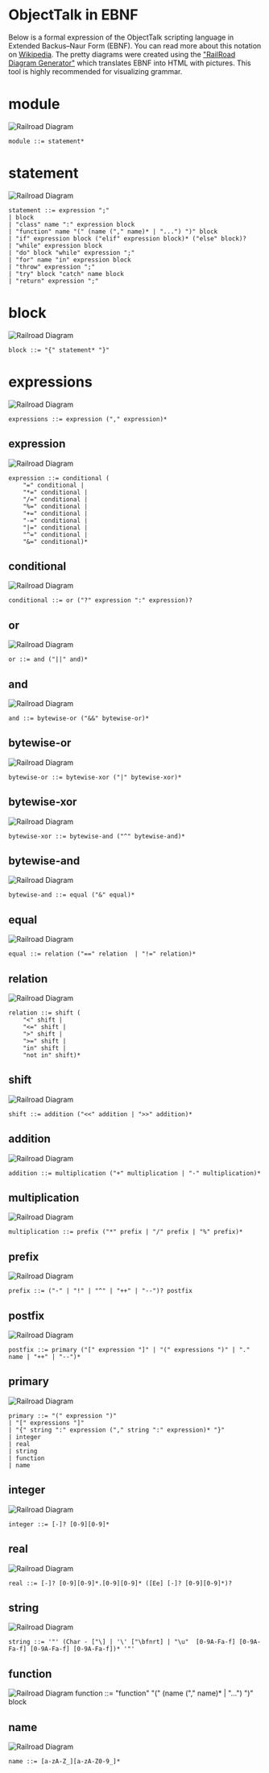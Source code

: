 # ObjectTalk in EBNF

Below is a formal expression of the ObjectTalk scripting language in
Extended Backus–Naur Form (EBNF). You can read more about this notation
on [Wikipedia](https://en.wikipedia.org/wiki/Extended_Backus–Naur_form). The pretty diagrams were created using the
["RailRoad Diagram Generator"](https://www.bottlecaps.de/rr/ui) which
translates EBNF into HTML with pictures. This tool is highly recommended
for visualizing grammar.

# module
![Railroad Diagram](ebnf/module.png)

    module ::= statement*

# statement
![Railroad Diagram](ebnf/statement.png)

    statement ::= expression ";"
    | block
    | "class" name ":" expression block
    | "function" name "(" (name ("," name)* | "...") ")" block
    | "if" expression block ("elif" expression block)* ("else" block)?
    | "while" expression block
    | "do" block "while" expression ";"
    | "for" name "in" expression block
    | "throw" expression ";"
    | "try" block "catch" name block
    | "return" expression ";"

# block
![Railroad Diagram](ebnf/block.png)

    block ::= "{" statement* "}"

# expressions
![Railroad Diagram](ebnf/expressions.png)

    expressions ::= expression ("," expression)*

## expression
![Railroad Diagram](ebnf/expression.png)

    expression ::= conditional (
        "=" conditional |
        "*=" conditional |
        "/=" conditional |
        "%=" conditional |
        "+=" conditional |
        "-=" conditional |
        "|=" conditional |
        "^=" conditional |
        "&=" conditional)*

## conditional
![Railroad Diagram](ebnf/conditional.png)

    conditional ::= or ("?" expression ":" expression)?

## or
![Railroad Diagram](ebnf/or.png)

    or ::= and ("||" and)*

## and
![Railroad Diagram](ebnf/and.png)

    and ::= bytewise-or ("&&" bytewise-or)*

## bytewise-or
![Railroad Diagram](ebnf/bytewise-or.png)

    bytewise-or ::= bytewise-xor ("|" bytewise-xor)*

## bytewise-xor
![Railroad Diagram](ebnf/bytewise-xor.png)

    bytewise-xor ::= bytewise-and ("^" bytewise-and)*

## bytewise-and
![Railroad Diagram](ebnf/bytewise-and.png)

    bytewise-and ::= equal ("&" equal)*

## equal
![Railroad Diagram](ebnf/equal.png)

    equal ::= relation ("==" relation  | "!=" relation)*

## relation
![Railroad Diagram](ebnf/relation.png)

    relation ::= shift (
        "<" shift |
        "<=" shift |
        ">" shift |
        ">=" shift |
        "in" shift |
        "not in" shift)*

## shift
![Railroad Diagram](ebnf/shift.png)

    shift ::= addition ("<<" addition | ">>" addition)*

## addition
![Railroad Diagram](ebnf/addition.png)

    addition ::= multiplication ("+" multiplication | "-" multiplication)*

## multiplication
![Railroad Diagram](ebnf/multiplication.png)

    multiplication ::= prefix ("*" prefix | "/" prefix | "%" prefix)*

## prefix
![Railroad Diagram](ebnf/prefix.png)

    prefix ::= ("-" | "!" | "^" | "++" | "--")? postfix

## postfix
![Railroad Diagram](ebnf/postfix.png)

    postfix ::= primary ("[" expression "]" | "(" expressions ")" | "." name | "++" | "--")*

## primary
![Railroad Diagram](ebnf/primary.png)

    primary ::= "(" expression ")"
    | "[" expressions "]"
    | "{" string ":" expression ("," string ":" expression)* "}"
    | integer
    | real
    | string
    | function
    | name

## integer
![Railroad Diagram](ebnf/integer.png)

    integer ::= [-]? [0-9][0-9]*

## real
![Railroad Diagram](ebnf/real.png)

    real ::= [-]? [0-9][0-9]*.[0-9][0-9]* ([Ee] [-]? [0-9][0-9]*)?

## string
![Railroad Diagram](ebnf/string.png)

    string ::= '"' (Char - ["\] | '\' ["\bfnrt] | "\u"  [0-9A-Fa-f] [0-9A-Fa-f] [0-9A-Fa-f] [0-9A-Fa-f])* '"'

## function
![Railroad Diagram](ebnf/function.png)
    function ::= "function" "(" (name ("," name)* | "...") ")" block

## name
![Railroad Diagram](ebnf/name.png)

    name ::= [a-zA-Z_][a-zA-Z0-9_]*
